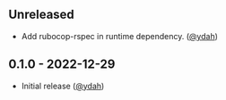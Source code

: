 ## Unreleased

- Add rubocop-rspec in runtime dependency. ([@ydah])

## 0.1.0 - 2022-12-29

- Initial release ([@ydah])

<!-- Contributors -->

[@ydah]: https://github.com/ydah
